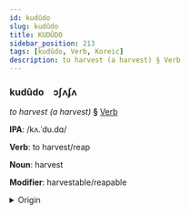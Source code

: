 ```yaml
---
id: kudûdo
slug: kudûdo
title: KUDÛDO
sidebar_position: 213
tags: [kudûdo, Verb, Koreic]
description: to harvest (a harvest) § Verb
---
```


### kudûdo&emsp;<span kind="abugida">ɔʃʌʄʌ</span>

*to harvest (a harvest)* **§** [Verb](../../tags/Verb)

**IPA**: /kʌ.ˈdu.dɑ/

**Verb**: to harvest/reap

**Noun**: harvest

**Modifier**: harvestable/reapable

<details>
    <summary>Origin</summary>
    Korean 거두다 geoduda [kʌ̹duda̠]<br/>
    <em>Koreic Language Family</em>
</details>
